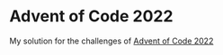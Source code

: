 # Advent of Code 2022

My solution for the challenges of [Advent of Code 2022](https://adventofcode.com/2022)
